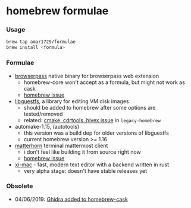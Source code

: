 # homebrew formulae

### Usage
```bash
brew tap amar1729/formulae
brew install <formula>
```

### Formulae
- [browserpass](https://github.com/browserpass/browserpass-native) native binary for browserpass web extension
  - homebrew-core won't accept as a formula, but might not work as cask
  - [homebrew issue](https://github.com/Homebrew/homebrew-core/pull/21039)
- [libguestfs](http://libguestfs.org/), a library for editing VM disk images
  - should be added to homebrew after some options are tested/removed
  - related: [cmake, cdrtools, hivex issue](https://github.com/Homebrew/legacy-homebrew/pull/2765) in `legacy-homebrew`
- automake-1.15, (autotools)
  - this version was a build dep for older versions of libguestfs
  - current homebrew version >= 1.16
- [matterhorn](https://github.com/matterhorn-chat/matterhorn) terminal mattermost client
  - i don't feel like building it from source right now
  - [homebrew issue](https://github.com/Homebrew/homebrew-core/pull/36196)
- [xi-mac](https://github.com/xi-editor/xi-mac) - fast, modern text editor with a backend written in rust
  - very alpha stage: doesn't have stable releases yet

### Obsolete
- 04/06/2019: [Ghidra added to homebrew-cask](https://github.com/Homebrew/homebrew-cask/pull/59872)
